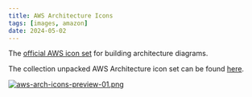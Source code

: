 ```yaml
---
title: AWS Architecture Icons
tags: [images, amazon]
date: 2024-05-02
---
```


The [official AWS icon set](https://aws.amazon.com/architecture/icons/) for building architecture diagrams.
<!--more-->
The collection unpacked AWS Architecture icon set can be found [here](https://revgen.gitlab.io/images/aws-architecture-icons/).

[![aws-arch-icons-preview-01.png](../files/images/aws-arch-icons-preview-01.png)](https://revgen.gitlab.io/images/aws-architecture-icons/)
<!--
[![aws-arch-icons-preview-02.png](../files/images/aws-arch-icons-preview-02.png)](https://revgen.gitlab.io/images/aws-architecture-icons/)
[![aws-arch-icons-preview-03.png](../files/images/aws-arch-icons-preview-03.png)](https://revgen.gitlab.io/images/aws-architecture-icons/)
-->
